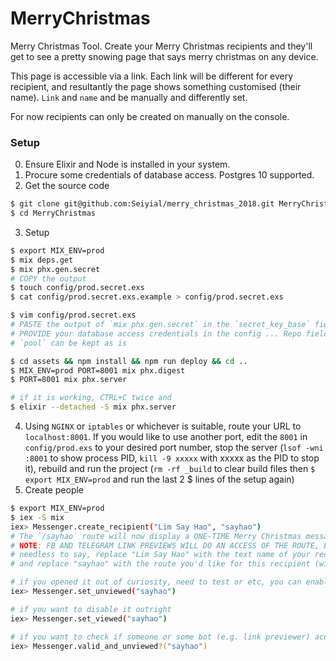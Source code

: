 # MerryChristmas

Merry Christmas Tool.
Create your Merry Christmas recipients and they'll get to see a pretty snowing page that says merry christmas on any device.

This page is accessible via a link. Each link will be different for every recipient, and resultantly the page shows something customised (their name). `Link` and `name` and be manually and differently set.

For now recipients can only be created on manually on the console.

### Setup

0. Ensure Elixir and Node is installed in your system.
1. Procure some credentials of database access. Postgres 10 supported.
2. Get the source code

```bash
$ git clone git@github.com:Seiyial/merry_christmas_2018.git MerryChristmas
$ cd MerryChristmas
```

3. Setup

```bash
$ export MIX_ENV=prod
$ mix deps.get
$ mix phx.gen.secret
# COPY the output
$ touch config/prod.secret.exs
$ cat config/prod.secret.exs.example > config/prod.secret.exs

$ vim config/prod.secret.exs
# PASTE the output of `mix phx.gen.secret` in the `secret_key_base` field
# PROVIDE your database access credentials in the config ... Repo fields
# `pool` can be kept as is

$ cd assets && npm install && npm run deploy && cd ..
$ MIX_ENV=prod PORT=8001 mix phx.digest
$ PORT=8001 mix phx.server

# if it is working, CTRL+C twice and
$ elixir --detached -S mix phx.server
```

4. Using `NGINX` or `iptables` or whichever is suitable, route your URL to `localhost:8001`. If you would like to use another port, edit the `8001` in `config/prod.exs` to your desired port number, stop the server (`lsof -wni :8001` to show process PID, `kill -9 xxxxx` with xxxxx as the PID to stop it), rebuild and run the project (`rm -rf _build` to clear build files then `$ export MIX_ENV=prod` and run the last 2 $ lines of the setup again)
5. Create people

```bash
$ export MIX_ENV=prod
$ iex -S mix
iex> Messenger.create_recipient("Lim Say Hao", "sayhao")
# The `/sayhao` route will now display a ONE-TIME Merry Christmas message addressing `Lim Say Hao`.
# NOTE: FB AND TELEGRAM LINK PREVIEWS WILL DO AN ACCESS OF THE ROUTE, EXPIRING THE ONE-TIME ACCESS. After generating the link preview, see the instructions below to set it to unviewed.
# needless to say, replace "Lim Say Hao" with the text name of your recipient that you'd like the page to display,
# and replace "sayhao" with the route you'd like for this recipient (without the /).

# if you opened it out of curiosity, need to test or etc, you can enable it back again
iex> Messenger.set_unviewed("sayhao")

# if you want to disable it outright
iex> Messenger.set_viewed("sayhao")

# if you want to check if someone or some bot (e.g. link previewer) accessed it already
iex> Messenger.valid_and_unviewed?("sayhao")
```

